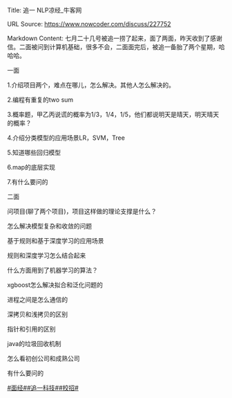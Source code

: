 Title: 追一 NLP凉经_牛客网

URL Source: https://www.nowcoder.com/discuss/227752

Markdown Content:
七月二十几号被追一捞了起来，面了两面，昨天收到了感谢信。二面被问到计算机基础，很多不会，二面面完后，被追一备胎了两个星期，哈哈哈。

一面

1.介绍项目两个，难点在哪儿，怎么解决。其他人怎么解决的。

2.编程有重复的two sum

3.概率题，甲乙丙说谎的概率为1/3，1/4，1/5，他们都说明天是晴天，明天晴天的概率？

4.介绍分类模型的应用场景LR，SVM，Tree

5.知道哪些回归模型

6.map的底层实现

7.有什么要问的

二面

问项目(聊了两个项目)，项目这样做的理论支撑是什么？

怎么解决模型复杂和收敛的问题

基于规则和基于深度学习的应用场景

规则和深度学习怎么结合起来

什么方面用到了机器学习的算法？

xgboost怎么解决拟合和泛化问题的

进程之间是怎么通信的

深拷贝和浅拷贝的区别

指针和引用的区别

java的垃圾回收机制

怎么看初创公司和成熟公司

有什么要问的

[#面经#](https://www.nowcoder.com/creation/subject/928d551be73f40db82c0ed83286c8783)[#追一科技#](https://www.nowcoder.com/enterprise/1066/discussion)[#校招#](https://www.nowcoder.com/creation/subject/d09b966a380b45ddaba9dc5a6bd5ee19)
